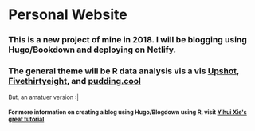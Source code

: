 # Personal Website 
### This is a new project of mine in 2018. I will be blogging using Hugo/Bookdown and deploying on Netlify. 
### The general theme will be R data analysis vis a vis [Upshot](https://www.nytimes.com/section/upshot), [Fivethirtyeight](https://www.fivethirtyeight.com), and [pudding.cool](https://www.pudding.cool)
<small> But, an amatuer version :| <small/>

### For more information on creating a blog using Hugo/Blogdown using R, visit [Yihui Xie's great tutorial](https://bookdown.org/yihui/blogdown/)
 

